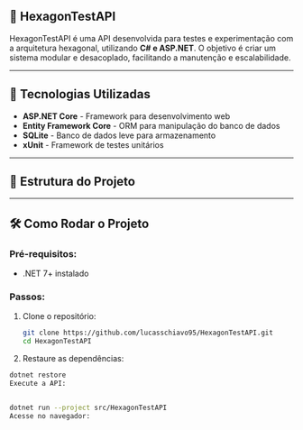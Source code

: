 ## 📌 HexagonTestAPI

HexagonTestAPI é uma API desenvolvida para testes e experimentação com a arquitetura hexagonal, 
utilizando **C# e ASP.NET**. 
O objetivo é criar um sistema modular e desacoplado, 
facilitando a manutenção e escalabilidade.

---

## 🚀 Tecnologias Utilizadas

- **ASP.NET Core** - Framework para desenvolvimento web
- **Entity Framework Core** - ORM para manipulação do banco de dados
- **SQLite** - Banco de dados leve para armazenamento
- **xUnit** - Framework de testes unitários

---

## 📂 Estrutura do Projeto


---

## 🛠️ Como Rodar o Projeto

### Pré-requisitos:
- .NET 7+ instalado

### Passos:
1. Clone o repositório:
   ```sh
   git clone https://github.com/lucasschiavo95/HexagonTestAPI.git
   cd HexagonTestAPI
   
2. Restaure as dependências:

```sh
dotnet restore
Execute a API:


dotnet run --project src/HexagonTestAPI
Acesse no navegador:


